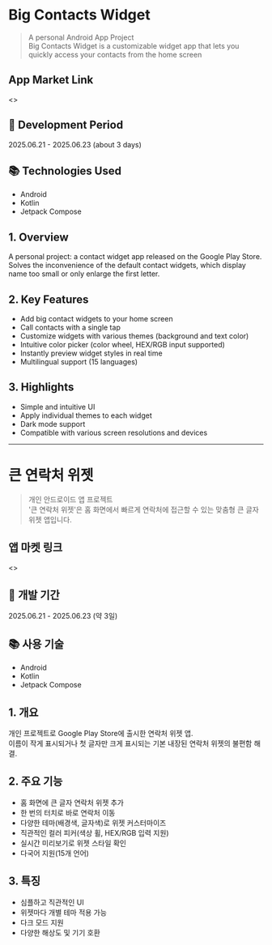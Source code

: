 # Big Contacts Widget

> A personal Android App Project   
> Big Contacts Widget is a customizable widget app that lets you quickly access your contacts from the home screen

## App Market Link

<>

## 📆 Development Period

2025.06.21 - 2025.06.23 (about 3 days)

## 📚 Technologies Used

- Android
- Kotlin
- Jetpack Compose

## 1. Overview

A personal project: a contact widget app released on the Google Play Store.
Solves the inconvenience of the default contact widgets, which display name too small or only enlarge the first letter.

## 2. Key Features

- Add big contact widgets to your home screen
- Call contacts with a single tap
- Customize widgets with various themes (background and text color)
- Intuitive color picker (color wheel, HEX/RGB input supported)
- Instantly preview widget styles in real time
- Multilingual support (15 languages)

## 3. Highlights

- Simple and intuitive UI
- Apply individual themes to each widget
- Dark mode support
- Compatible with various screen resolutions and devices

---

# 큰 연락처 위젯

> 개인 안드로이드 앱 프로젝트   
> '큰 연락처 위젯'은 홈 화면에서 빠르게 연락처에 접근할 수 있는 맞춤형 큰 글자 위젯 앱입니다.

## 앱 마켓 링크

<>

## 📆 개발 기간

2025.06.21 - 2025.06.23 (약 3일)

## 📚 사용 기술

- Android
- Kotlin
- Jetpack Compose

## 1. 개요

개인 프로젝트로 Google Play Store에 출시한 연락처 위젯 앱.   
이름이 작게 표시되거나 첫 글자만 크게 표시되는 기본 내장된 연락처 위젯의 불편함 해결.

## 2. 주요 기능

- 홈 화면에 큰 글자 연락처 위젯 추가
- 한 번의 터치로 바로 연락처 이동
- 다양한 테마(배경색, 글자색)로 위젯 커스터마이즈
- 직관적인 컬러 피커(색상 휠, HEX/RGB 입력 지원)
- 실시간 미리보기로 위젯 스타일 확인
- 다국어 지원(15개 언어)

## 3. 특징

- 심플하고 직관적인 UI
- 위젯마다 개별 테마 적용 가능
- 다크 모드 지원
- 다양한 해상도 및 기기 호환